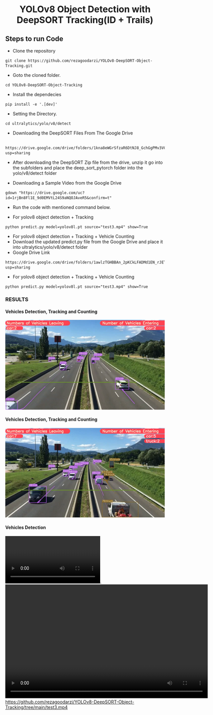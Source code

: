 <H1 align="center">
YOLOv8 Object Detection with DeepSORT Tracking(ID + Trails) </H1>


## Steps to run Code

- Clone the repository
```
git clone https://github.com/rezagoodarzi/YOLOv8-DeepSORT-Object-Tracking.git
```
- Goto the cloned folder.
```
cd YOLOv8-DeepSORT-Object-Tracking
```
- Install the dependecies
```
pip install -e '.[dev]'

```

- Setting the Directory.
```
cd ultralytics/yolo/v8/detect

```
- Downloading the DeepSORT Files From The Google Drive 
```

https://drive.google.com/drive/folders/1kna8eWGrSfzaR6DtNJ8_GchGgPMv3VC8?usp=sharing
```
- After downloading the DeepSORT Zip file from the drive, unzip it go into the subfolders and place the deep_sort_pytorch folder into the yolo/v8/detect folder

- Downloading a Sample Video from the Google Drive
```
gdown "https://drive.google.com/uc?id=1rjBn8Fl1E_9d0EMVtL24S9aNQOJAveR5&confirm=t"
```

- Run the code with mentioned command below.

- For yolov8 object detection + Tracking
```
python predict.py model=yolov8l.pt source="test3.mp4" show=True
```
- For yolov8 object detection + Tracking + Vehicle Counting
- Download the updated predict.py file from the Google Drive and place it into ultralytics/yolo/v8/detect folder 
- Google Drive Link
```
https://drive.google.com/drive/folders/1awlzTGHBBAn_2pKCkLFADMd1EN_rJETW?usp=sharing
```
- For yolov8 object detection + Tracking + Vehicle Counting
```
python predict.py model=yolov8l.pt source="test3.mp4" show=True
```

### RESULTS

#### Vehicles Detection, Tracking and Counting 
![](./YOLOv8-DeepSORT-Object-Tracking/figure/figure1.png)

#### Vehicles Detection, Tracking and Counting

![](./YOLOv8-DeepSORT-Object-Tracking/figure/figure3.png)

#### Vehicles Detection

![](./YOLOv8-DeepSORT-Object-Tracking/ultralytics/yolo/v8/detect/runs/detect/train5/test3.mp4).
<video width="640" height="360" controls>
  <source src="test3.mp4" type="video/mp4">
  Your browser does not support the video tag.
</video>
https://github.com/rezagoodarzi/YOLOv8-DeepSORT-Object-Tracking/tree/main/test3.mp4
